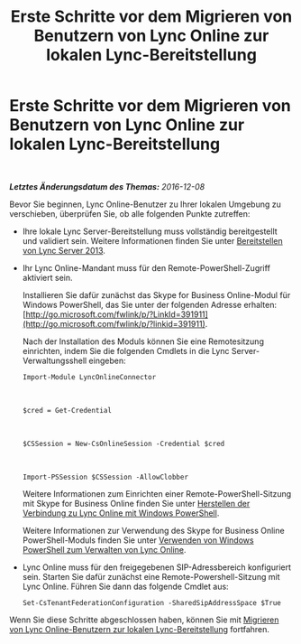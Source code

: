 ﻿---
title: Erste Schritte vor dem Migrieren von Benutzern von Lync Online zur lokalen Lync-Bereitstellung
TOCTitle: Erste Schritte vor dem Migrieren von Benutzern von Lync Online zur lokalen Lync-Bereitstellung
ms:assetid: 98245b04-ded4-4186-8da3-ba1c554b5c39
ms:mtpsurl: https://technet.microsoft.com/de-de/library/Dn689118(v=OCS.15)
ms:contentKeyID: 62247568
ms.date: 06/01/2017
mtps_version: v=OCS.15
ms.translationtype: HT
---

# Erste Schritte vor dem Migrieren von Benutzern von Lync Online zur lokalen Lync-Bereitstellung

 

_**Letztes Änderungsdatum des Themas:** 2016-12-08_

Bevor Sie beginnen, Lync Online-Benutzer zu Ihrer lokalen Umgebung zu verschieben, überprüfen Sie, ob alle folgenden Punkte zutreffen:

  - Ihre lokale Lync Server-Bereitstellung muss vollständig bereitgestellt und validiert sein. Weitere Informationen finden Sie unter [Bereitstellen von Lync Server 2013](lync-server-2013-deploying-lync-server.md).

  - Ihr Lync Online-Mandant muss für den Remote-PowerShell-Zugriff aktiviert sein.
    
    Installieren Sie dafür zunächst das Skype for Business Online-Modul für Windows PowerShell, das Sie unter der folgenden Adresse erhalten: [http://go.microsoft.com/fwlink/p/?LinkId=391911](http://go.microsoft.com/fwlink/p/?linkid=391911).
    
    Nach der Installation des Moduls können Sie eine Remotesitzung einrichten, indem Sie die folgenden Cmdlets in die Lync Server-Verwaltungsshell eingeben:
    
        Import-Module LyncOnlineConnector

       &nbsp;
    
        $cred = Get-Credential

       &nbsp;
    
        $CSSession = New-CsOnlineSession -Credential $cred

       &nbsp;
    
        Import-PSSession $CSSession -AllowClobber
    
    Weitere Informationen zum Einrichten einer Remote-PowerShell-Sitzung mit Skype for Business Online finden Sie unter [Herstellen der Verbindung zu Lync Online mit Windows PowerShell](https://docs.microsoft.com/en-us/SkypeForBusiness/set-up-your-computer-for-windows-powershell/set-up-your-computer-for-windows-powershell).
    
    Weitere Informationen zur Verwendung des Skype for Business Online PowerShell-Moduls finden Sie unter [Verwenden von Windows PowerShell zum Verwalten von Lync Online](skype-for-business-online-using-windows-powershell-to-manage-your-tenant.md).

  - Lync Online muss für den freigegebenen SIP-Adressbereich konfiguriert sein. Starten Sie dafür zunächst eine Remote-Powershell-Sitzung mit Lync Online. Führen Sie dann das folgende Cmdlet aus:
    
        Set-CsTenantFederationConfiguration -SharedSipAddressSpace $True

Wenn Sie diese Schritte abgeschlossen haben, können Sie mit [Migrieren von Lync Online-Benutzern zur lokalen Lync-Bereitstellung](lync-server-2013-migrating-lync-online-users-to-lync-on-premises.md) fortfahren.

